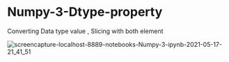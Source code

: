 # Numpy-3-Dtype-property
Converting Data type value , Slicing with both element  

![screencapture-localhost-8889-notebooks-Numpy-3-ipynb-2021-05-17-21_41_51](https://user-images.githubusercontent.com/82317107/118522023-37bc6d00-b759-11eb-9140-c442cfe0ad07.png)
